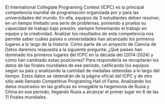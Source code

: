 El International Collegiate Programing Contest (ICPC)  es la principal competencia mundial de programación organizada por y para las universidades del mundo. En ella, equipos de 3 estudiantes deben resolver, en un tiempo limitado una serie de problemas, poniendo a prueba su capacidad de trabajo bajo presión; siempre fomentando el trabajo en equipo y la creatividad.
     Analizar los resultados de esta competencia nos permite saber cuáles países o universidades han alcanzado los primeros lugares a lo largo de la historia.
     Cómo parte de un proyecto de Ciencia de Datos daremos respuesta a la siguiente pregunta: ¿Qué países han dominado los primeros lugares del ICPC en la década del (2014-2024) y cómo han cambiado estas posiciones?
     Para responderla se recopilarán los datos de las finales mundiales de ese período, calificando los equipos según su país y analizando la cantidad de medallas obtenidas a lo largo del tiempo. Estos datos se obtendrán de la página oficial del ICPC y de otro sitio web llamado Competitive Programing Hall of Fame.
     Analizando los datos mostrados en las gráficas es innegable la hegemonía de Rusia y China en ese período, llegando Rusia a alcanzar el primer lugar en 8 de las 11 finales mundiales.